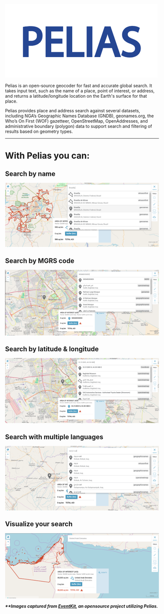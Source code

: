 ![pelias_logo](assets/images/pelias-logo.png)

Pelias is an open-source geocoder for fast and accurate global search. It takes input text, such as the name of a place, point of interest, or address, and returns a latitude/longitude location on the Earth's surface for that place.

Pelias provides place and address search against several datasets, including NGA’s Geographic Names Database (GNDB), geonames.org, the Who’s On First (WOF) gazetteer, OpenStreetMap, OpenAddresses, and administrative boundary (polygon) data to support search and filtering of results based on geometry types. 

---

# With Pelias you can:

## Search by name
![1](assets/images/ek_search_name.png)

## Search by MGRS code
![1](assets/images/ek_search_mgrs.png)

## Search by latitude & longitude
![1](assets/images/ek_search_lat_lon.png)

## Search with multiple languages
![1](assets/images/ek_search_language.png)

## Visualize your search
![1](assets/images/ek_search_polygon.png)

___**Images captured from [EventKit](https://github.com/venicegeo/eventkit-cloud), an opensource project utilizing Pelias.___